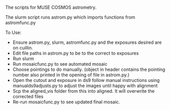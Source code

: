 
The scripts for MUSE COSMOS astrometry.

The slurm script runs astrom.py which imports functions from astromfunc.py

To Use:
* Ensure astrom.py, slurm, astromfunc.py and the exposures desired are on cuillin.
* Edit file paths in astrom.py to be to the correct to exposures
* Run slurm
* Run mosaicfunc.py to see automated mosaic
* Choose pointings to do manually. (object in header contains the pointing number also printed in the opening of file in astrom.py.)
* Open the cutout and exposure in ds9 follow manual instructions using manualds9adjusts.py to adjust the images until happy with alignment
* Scp the aligned_vis folder from this into aligned. It will overwrite the corrected files
* Re-run mosaicfunc.py to see updated final mosaic.
